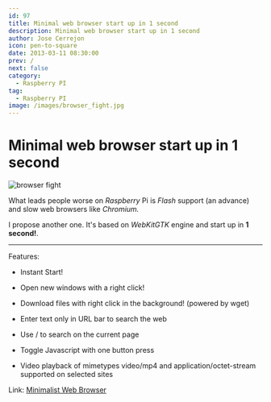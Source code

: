 ```yaml
---
id: 97
title: Minimal web browser start up in 1 second
description: Minimal web browser start up in 1 second
author: Jose Cerrejon
icon: pen-to-square
date: 2013-03-11 08:30:00
prev: /
next: false
category:
  - Raspberry PI
tag:
  - Raspberry PI
image: /images/browser_fight.jpg
---
```


# Minimal web browser start up in 1 second

![browser fight](/images/browser_fight.jpg)

What leads people worse on *Raspberry* Pi is *Flash* support (an advance) and slow web browsers like *Chromium.*

I propose another one. It's based on *WebKitGTK* engine and start up in **1 second!**.

- - -
Features:

* Instant Start!

* Open new windows with a right click!

* Download files with right click in the background! (powered by wget)

* Enter text only in URL bar to search the web

* Use / to search on the current page

* Toggle Javascript with one button press

* Video playback of mimetypes video/mp4 and application/octet-stream supported on selected sites

Link: [Minimalist Web Browser](http://code.google.com/p/minimal-web-browser/downloads/list)